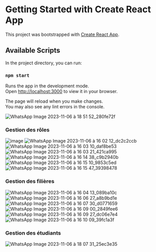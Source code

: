 # Getting Started with Create React App

This project was bootstrapped with [Create React App](https://github.com/facebook/create-react-app).

## Available Scripts

In the project directory, you can run:

### `npm start`

Runs the app in the development mode.\
Open [http://localhost:3000](http://localhost:3000) to view it in your browser.

The page will reload when you make changes.\
You may also see any lint errors in the console.

![WhatsApp Image 2023-11-06 à 18 51 52_280fe72f](https://github.com/roaeldhimni/springwebvolley/assets/128164812/2b5f4f5a-c948-45b7-9bf5-3fd0a71da36f)
### Gestion des rôles
![image](https://github.com/roaeldhimni/springwebvolley/assets/128164812/11f5177e-e055-4aeb-82c7-22dcb4ed19d0)
![WhatsApp Image 2023-11-06 à 16 02 12_dc2c2ccb](https://github.com/roaeldhimni/springwebvolley/assets/128164812/89911003-a13f-4ec9-884b-53b6c979375a)
![WhatsApp Image 2023-11-06 à 16 03 10_daf8be53](https://github.com/roaeldhimni/springwebvolley/assets/128164812/c89bbb7c-bed7-4629-90a5-a1fe245e21e5)
![WhatsApp Image 2023-11-06 à 16 03 21_421ca995](https://github.com/roaeldhimni/springwebvolley/assets/128164812/883e23e2-ccb5-490b-afef-a72337de3cbc)
![WhatsApp Image 2023-11-06 à 16 14 38_c9b2940b](https://github.com/roaeldhimni/springwebvolley/assets/128164812/b57fd91e-31ca-4140-a62d-f177d4939d3e)
![WhatsApp Image 2023-11-06 à 16 15 10_9853c5ed](https://github.com/roaeldhimni/springwebvolley/assets/128164812/4f11b736-918a-46b3-a9a8-aa38c35ce4a7)
![WhatsApp Image 2023-11-06 à 16 15 47_39398478](https://github.com/roaeldhimni/springwebvolley/assets/128164812/334bd3a5-a84f-4a7d-8e1f-36e8f3942723)

### Gestion des filières
![WhatsApp Image 2023-11-06 à 16 04 13_089ba10c](https://github.com/roaeldhimni/springwebvolley/assets/128164812/8461ed14-cb38-49b8-8eb3-9d43ab99a5b6)
![WhatsApp Image 2023-11-06 à 16 06 27_a8b9bd1e](https://github.com/roaeldhimni/springwebvolley/assets/128164812/adced13f-5972-4e10-b27d-6ad3e8f88c7d)
![WhatsApp Image 2023-11-06 à 16 07 30_d0771659](https://github.com/roaeldhimni/springwebvolley/assets/128164812/eef07ec2-7125-4aac-8a88-8ef533cb5c7d)
![WhatsApp Image 2023-11-06 à 16 09 00_2849fee6](https://github.com/roaeldhimni/springwebvolley/assets/128164812/d6b0b2d1-98ea-456a-8a09-841af39be233)
![WhatsApp Image 2023-11-06 à 16 09 27_dc06e7e4](https://github.com/roaeldhimni/springwebvolley/assets/128164812/df391ae6-1457-467c-9e07-5601ee64268d)
![WhatsApp Image 2023-11-06 à 16 10 09_39fc1a3f](https://github.com/roaeldhimni/springwebvolley/assets/128164812/abd00f28-1341-47cf-8cf7-ff7432a6e47c)

### Gestion des étudiants
![WhatsApp Image 2023-11-06 à 18 07 31_25ec3e35](https://github.com/roaeldhimni/springwebvolley/assets/128164812/6b9a18eb-7a98-403e-aab0-e13d84f4beee)



